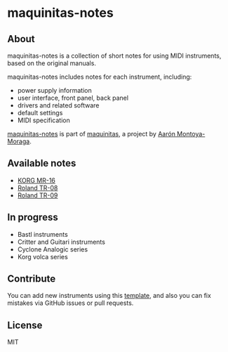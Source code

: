 # maquinitas-notes

## About  

maquinitas-notes is a collection of short notes for using MIDI instruments, based on the original manuals.

maquinitas-notes includes notes for each instrument, including:
* power supply information
* user interface, front panel, back panel
* drivers and related software
* default settings
* MIDI specification

[maquinitas-notes](https://github.com/maquinitas/maquinitas-notes) is part of [maquinitas](https://github.com/maquinitas), a project by [Aarón Montoya-Moraga](https://montoyamoraga.io/).

## Available notes  

* [KORG MR-16](notes/korg-mr-16.md)
* [Roland TR-08](notes/roland-tr-08.md)
* [Roland TR-09](notes/roland-tr-09.md)

## In progress

* Bastl instruments
* Critter and Guitari instruments
* Cyclone Analogic series
* Korg volca series

## Contribute

You can add new instruments using this [template](/notes/template.md), and also you can fix mistakes via GitHub issues or pull requests.

## License  

MIT  
